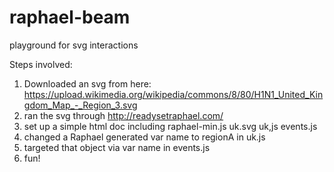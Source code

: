 # raphael-beam
playground for svg interactions

Steps involved:
1. Downloaded an svg from here: https://upload.wikimedia.org/wikipedia/commons/8/80/H1N1_United_Kingdom_Map_-_Region_3.svg
1. ran the svg through http://readysetraphael.com/
1. set up a simple html doc including raphael-min.js uk.svg uk,js events.js
1. changed a Raphael generated var name to regionA in uk.js
1. targeted that object via var name in events.js
1. fun!
